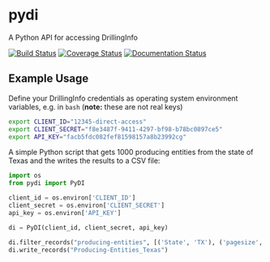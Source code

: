 # pydi

A Python API for accessing DrillingInfo

[![Build Status](https://travis-ci.org/johntfoster/pydi.svg?branch=master)](https://travis-ci.org/johntfoster/pydi) [![Coverage Status](https://coveralls.io/repos/github/johntfoster/pydi/badge.svg?branch=master)](https://coveralls.io/github/johntfoster/pydi?branch=master) [![Documentation Status](https://readthedocs.org/projects/pydi/badge/?version=latest)](http://pydi.readthedocs.io/en/latest/?badge=latest)
 

## Example Usage

Define your DrillingInfo credentials as operating system environment variables, e.g. in `bash` (**note:** these are not real keys)

```bash
export CLIENT_ID="12345-direct-access"
export CLIENT_SECRET="f8e3487f-9411-4297-bf98-b78bc0897ce5"
export API_KEY="facb5fdc082fef81598157a8b23992cg"
```

A simple Python script that gets 1000 producing entities from the state of Texas and the writes the results to a CSV file:

```python
import os
from pydi import PyDI

client_id = os.environ['CLIENT_ID']
client_secret = os.environ['CLIENT_SECRET']
api_key = os.environ['API_KEY']

di = PyDI(client_id, client_secret, api_key)

di.filter_records("producing-entities", [('State', 'TX'), ('pagesize', 1000)])
di.write_records("Producing-Entities_Texas")
```
